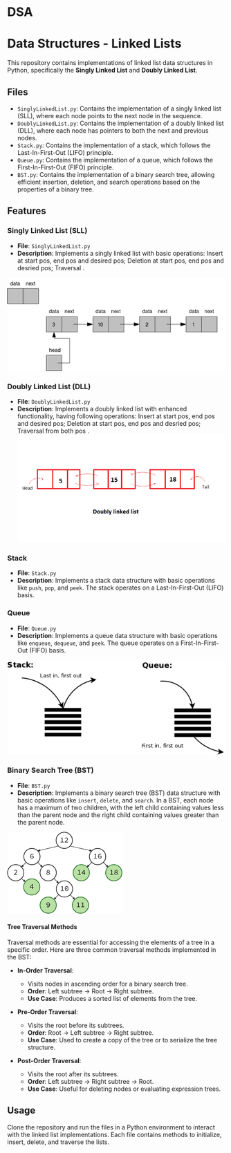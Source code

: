# DSA
# Data Structures - Linked Lists

This repository contains implementations of linked list data structures in Python, specifically the **Singly Linked List** and **Doubly Linked List**.

## Files

- `SinglyLinkedList.py`: Contains the implementation of a singly linked list (SLL), where each node points to the next node in the sequence.
- `DoublyLinkedList.py`: Contains the implementation of a doubly linked list (DLL), where each node has pointers to both the next and previous nodes.
- `Stack.py`: Contains the implementation of a stack, which follows the Last-In-First-Out (LIFO) principle.
- `Queue.py`: Contains the implementation of a queue, which follows the First-In-First-Out (FIFO) principle.
- `BST.py`: Contains the implementation of a binary search tree, allowing efficient insertion, deletion, and search operations based on the properties of a binary tree.

## Features

### Singly Linked List (SLL)
- **File**: `SinglyLinkedList.py`
- **Description**: Implements a singly linked list with basic operations: Insert at start pos, end pos and desired pos; Deletion at start pos, end pos and desried pos; Traversal .

![alt text](img/sll_img.png)

### Doubly Linked List (DLL)
- **File**: `DoublyLinkedList.py`
- **Description**: Implements a doubly linked list with enhanced functionality, having following operations: Insert at start pos, end pos and desired pos; Deletion at start pos, end pos and desried pos; Traversal from both pos .
![alt text](img/dll_img.png)

### Stack
- **File**: `Stack.py`
- **Description**: Implements a stack data structure with basic operations like `push`, `pop`, and `peek`. The stack operates on a Last-In-First-Out (LIFO) basis.

### Queue
- **File**: `Queue.py`
- **Description**: Implements a queue data structure with basic operations like `enqueue`, `dequeue`, and `peek`. The queue operates on a First-In-First-Out (FIFO) basis.

![alt text](img/stk_que.png)

### Binary Search Tree (BST)
- **File**: `BST.py`
- **Description**: Implements a binary search tree (BST) data structure with basic operations like `insert`, `delete`, and `search`. In a BST, each node has a maximum of two children, with the left child containing values less than the parent node and the right child containing values greater than the parent node.

![alt text](img/BST.png)

#### Tree Traversal Methods
Traversal methods are essential for accessing the elements of a tree in a specific order. Here are three common traversal methods implemented in the BST:

- **In-Order Traversal**: 
  - Visits nodes in ascending order for a binary search tree.
  - **Order**: Left subtree → Root → Right subtree.
  - **Use Case**: Produces a sorted list of elements from the tree.

- **Pre-Order Traversal**: 
  - Visits the root before its subtrees.
  - **Order**: Root → Left subtree → Right subtree.
  - **Use Case**: Used to create a copy of the tree or to serialize the tree structure.

- **Post-Order Traversal**: 
  - Visits the root after its subtrees.
  - **Order**: Left subtree → Right subtree → Root.
  - **Use Case**: Useful for deleting nodes or evaluating expression trees.


## Usage

Clone the repository and run the files in a Python environment to interact with the linked list implementations. Each file contains methods to initialize, insert, delete, and traverse the lists.

